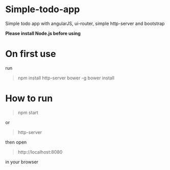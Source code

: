 # Simple-todo-app
Simple todo app with angularJS, ui-router, simple http-server and bootstrap

**Please install Node.js before using**

# On first use  
run
> npm install http-server bower -g
> bower install

# How to run

> npm start  

or

> http-server

then open

> http://localhost:8080

in your browser

